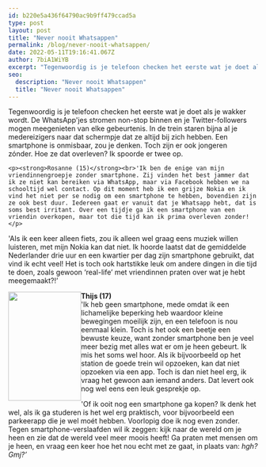 ```yaml
---
id: b220e5a436f64790ac9b9ff479ccad5a
type: post
layout: post
title: "Never nooit Whatsappen"
permalink: /blog/never-nooit-whatsappen/
date: 2022-05-11T19:16:41.067Z
author: 7biA1WiYB
excerpt: "Tegenwoordig is je telefoon checken het eerste wat je doet als je wakker wordt. De WhatsApp'jes stromen non-stop binnen en je Twitter-followers mogen meegenieten van elke gebeurtenis. In de trein staren bijna al je medereizigers naar dat schermpje dat ze altijd bij zich hebben. Een smartphone is onmisbaar, zou je denken. Toch zijn er ook jongeren zónder. Hoe ze dat overleven? Ik spoorde er twee op.  "
seo:
  description: "Never nooit Whatsappen"
  title: "Never nooit Whatsappen"
---
```

Tegenwoordig is je telefoon checken het eerste wat je doet als je wakker wordt. De WhatsApp'jes stromen non-stop binnen en je Twitter-followers mogen meegenieten van elke gebeurtenis. In de trein staren bijna al je medereizigers naar dat schermpje dat ze altijd bij zich hebben. Een smartphone is onmisbaar, zou je denken. Toch zijn er ook jongeren zónder. Hoe ze dat overleven? Ik spoorde er twee op.  

    <p><strong>Rosanne (15)</strong><br>'Ik ben de enige van mijn vriendinnengroepje zonder smartphone. Zij vinden het best jammer dat ik ze niet kan bereiken via WhatsApp, maar via Facebook hebben we na schooltijd wel contact. Op dit moment heb ik een grijze Nokia en ik vind het niet per se nodig om een smartphone te hebben, bovendien zijn ze ook best duur. Iedereen gaat er vanuit dat je Whatsapp hebt, dat is soms best irritant. Over een tijdje ga ik een smartphone van een vriendin overkopen, maar tot die tijd kan ik prima overleven zonder!</p>
<p>'Als ik een keer alleen fiets, zou ik alleen wel graag eens muziek willen luisteren, met mijn Nokia kan dat niet. Ik hoorde laatst dat de gemiddelde Nederlander drie uur en een kwartier per dag zijn smartphone gebruikt, dat vind ik echt veel! Het is toch ook hartstikke leuk om andere dingen in die tijd te doen, zoals gewoon ‘real-life’ met vriendinnen praten over wat je hebt meegemaakt?!’</p>
<p><div class="media media-element-container media-teaser media-float-left"><div id="file-2909" class="file file-image file-image-jpeg">

        
  
  <div class="content">
    <a href="/files/thijs"><img height="220" width="147" style="float: left;" class="media-element file-teaser" src="https://original.sevendays.nl/sites/default/files/styles/medium/public/unnamed.jpg?itok=uNbRzeTQ" alt=""></a>  </div>

  
</div>
</div><strong>Thijs (17)</strong><br>'Ik heb geen smartphone, mede omdat ik een lichamelijke beperking heb waardoor kleine bewegingen moeilijk zijn, en een telefoon is nou eenmaal klein. Toch is het ook een beetje een bewuste keuze, want zonder smartphone ben je veel meer bezig met alles wat er om je heen gebeurt. Ik mis het soms wel hoor. Als ik bijvoorbeeld op het station de goede trein wil opzoeken, kan dat niet opzoeken via een app. Toch is dan niet heel erg, ik vraag het gewoon aan iemand anders. Dat levert ook nog wel eens een leuk gesprekje op.
<p>'Of ik ooit nog een smartphone ga kopen? Ik denk het wel, als ik ga studeren is het wel erg praktisch, voor bijvoorbeeld een parkeerapp die je wel moét hebben. Voorlopig doe ik nog even zonder. Tegen smartphone-verslaafden wil ik zeggen: kijk naar de wereld om je heen en zie dat de wereld veel meer moois heeft! Ga praten met mensen om je heen, en vraag een keer hoe het nou echt met ze gaat, in plaats van: <em>hgh? Gmj?’</em></p>  
